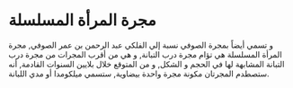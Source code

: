 # مجرة المرأة المسلسلة

و تسمي أيضاً بمجرة الصوفي نسبة إلي الفلكي عبد الرحمن بن عمر الصوفي, مجرة المرأة
المسلسلة هي تؤام مجرة درب التبانة, و هي من أقرب المجرات من مجرة درب التبانة
المشابهة لها في الحجم و الشكل, و من المتوقع خلال بلايين السنوات القادمة, أنه
ستصطدم المجرتان مكونة مجرة واحدة بيضاوية, ستسمي ميلكومدا أو مدي اللبانة.
